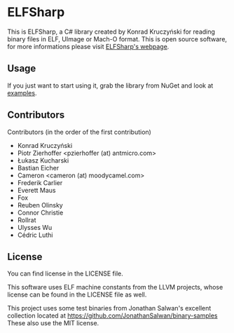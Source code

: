 # ELFSharp

This is ELFSharp, a C# library created by Konrad Kruczyński for reading binary files in ELF, UImage or Mach-O format. This is open source software, for more informations please visit [ELFSharp's webpage](https://elfsharp.it).

## Usage

If you just want to start using it, grab the library from NuGet and look at [examples](https://elfsharp.it/examples.html).

## Contributors

Contributors (in the order of the first contribution)
* Konrad Kruczyński
* Piotr Zierhoffer <pzierhoffer (at) antmicro.com>
* Łukasz Kucharski
* Bastian Eicher
* Cameron <cameron (at) moodycamel.com>
* Frederik Carlier
* Everett Maus
* Fox
* Reuben Olinsky
* Connor Christie
* Rollrat
* Ulysses Wu
* Cédric Luthi

## License
You can find license in the LICENSE file.

This software uses ELF machine constants from the LLVM projects, whose license can be found in the LICENSE file as well.

This project uses some test binaries from Jonathan Salwan's excellent collection located at https://github.com/JonathanSalwan/binary-samples These also use the MIT license.